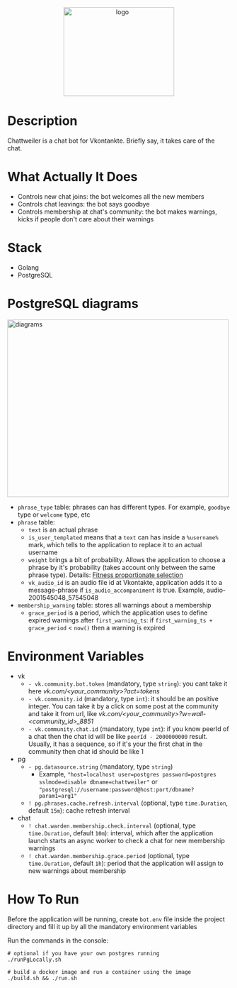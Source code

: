 <div align="center">
    <img src="https://user-images.githubusercontent.com/44072343/155874103-b1757bd9-0b31-4e8c-8a74-bdf372f71ef5.png" width="250" height="200" alt="logo">
</div>

# Description

Chattweiler is a chat bot for Vkontankte. Briefly say, it takes care of the chat.

# What Actually It Does

- Controls new chat joins: the bot welcomes all the new members
- Controls chat leavings: the bot says goodbye
- Controls membership at chat's community: the bot makes warnings, kicks if people don't care about their warnings

# Stack

- Golang
- PostgreSQL

# PostgreSQL diagrams

<img src="https://user-images.githubusercontent.com/44072343/155875606-e10b2ba4-94e2-4fd0-9609-7aa416785e86.png" width="500" height="400" alt="diagrams">
<br>

- `phrase_type` table: phrases can has different types. For example, `goodbye` type or `welcome` type, etc
- `phrase` table:
  - `text` is an actual phrase
  - `is_user_templated` means that a `text` can has inside a `%username%` mark, which tells to the application to replace it to an actual username
  - `weight` brings a bit of probability. Allows the application to choose a phrase by it's probability (takes account only between the same phrase type). Details: <a href="https://en.wikipedia.org/wiki/Fitness_proportionate_selection">Fitness proportionate selection</a>
  - `vk_audio_id` is an audio file id at Vkontakte, application adds it to a message-phrase if `is_audio_accompaniment` is true. Example, audio-2001545048_57545048
- `membership_warning` table: stores all warnings about a membership 
   - `grace_period` is a period, which the application uses to define expired warnings after `first_warning_ts`: if `first_warning_ts + grace_period` < `now()` then a warning is expired  

# Environment Variables

- vk
  - ```- vk.community.bot.token``` (mandatory, type `string`): you cant take it here *vk.com/<your_community>?act=tokens*
  - ```- vk.community.id``` (mandatory, type `int`): it should be an positive integer. You can take it by a click on some post at the community and take it from url, like *vk.com/<your_community>?w=wall-<community_id>_8851*
  - ```- vk.community.chat.id``` (mandatory, type `int`): if you know peerId of a chat then the chat id will be like `peerId - 2000000000` result. Usually, it has a sequence, so if it's your the first chat in the community then chat id should be like 1
- pg
  - ```- pg.datasource.string``` (mandatory, type `string`)
     - Example, `"host=localhost user=postgres password=postgres sslmode=disable dbname=chattweiler"` or `"postgresql://username:password@host:port/dbname?param1=arg1"`
  - ```! pg.phrases.cache.refresh.interval``` (optional, type `time.Duration`, default `15m`): cache refresh interval
- chat
  - ```! chat.warden.membership.check.interval``` (optional, type `time.Duration`, default `10m`): interval, which after the application launch starts an async worker to check a chat for new membership warnings
  - ```! chat.warden.membership.grace.period``` (optional, type `time.Duration`, default `1h`): period that the application will assign to new warnings about membership
  
# How To Run

Before the application will be running, create `bot.env` file inside the project directory and fill it up by all the mandatory environment variables

Run the commands in the console:

```
# optional if you have your own postgres running
./runPgLocally.sh 

# build a docker image and run a container using the image 
./build.sh && ./run.sh
```